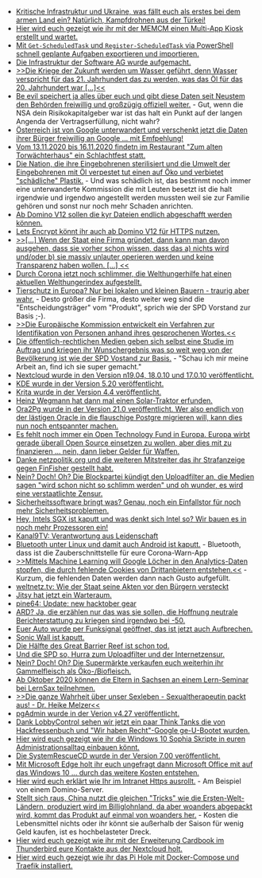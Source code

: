 * [Kritische Infrastruktur und Ukraine, was fällt euch als erstes bei dem armen Land ein? Natürlich, Kampfdrohnen aus der Türkei!](https://netzpolitik.org/2020/neuer-ruestungsdeal-ukraine-will-kampfdrohnenflotte-aus-der-tuerkei/)
* [Hier wird euch gezeigt wie ihr mit der MEMCM einen Multi-App Kiosk erstellt und wartet.](https://4sysops.com/archives/update-windows-10-multi-app-kiosk-using-run-script-in-microsoft-endpoint-configuration-manager-memcm/)
* [Mit `Get-ScheduledTask` und `Register-ScheduledTask` via PowerShell schnell geplante Aufgaben exportieren und importieren.](https://www.windowspro.de/wolfgang-sommergut/geplante-aufgaben-andere-rechner-uebertragen-powershell)
* [Die Infrastruktur der Software AG wurde aufgemacht.](https://www.bleepingcomputer.com/news/security/software-ag-it-giant-hit-with-23-million-ransom-by-clop-ransomware/)
* [>>Die Kriege der Zukunft werden um Wasser geführt, denn Wasser verspricht für das 21. Jahrhundert das zu werden, was das Öl für das 20. Jahrhundert war [...]<<](https://netzfrauen.org/2020/10/10/water-5/)
* [Be evil speichert ja alles über euch und gibt diese Daten seit Neustem den Behörden freiwillig und großzügig offiziell weiter.](https://www.golem.de/news/strafverfolgung-google-rueckt-ip-adressen-von-suchanfragen-heraus-2010-151435.html) - Gut, wenn die NSA dein Risikokapitalgeber war ist das halt ein Punkt auf der langen Angenda der Vertragserfüllung, nicht wahr?
* [Österreich ist von Google unterwandert und verschenkt jetzt die Daten ihrer Bürger freiwillig an Google ... mit Emfpehlung!](https://www.kuketz-blog.de/oesterreich-bmbwf-empfiehlt-google-in-schulen/)
* [Vom 13.11.2020 bis 16.11.2020 findetn im Restaurant "Zum alten Torwächterhaus" ein Schlachtfest statt.](https://www.fva-holzhau.de/13-bis-16-11-2020-Schlachtfest.5760-1.htm)
* [Die Nation, die ihre Eingebohrenen sterilisiert und die Umwelt der Eingebohrenen mit Öl verpestet tut einen auf Öko und verbietet "schädliche" Plastik.](https://netzfrauen.org/2020/10/11/kanada-2/) - Und was schädlich ist, das bestimmt noch immer eine unterwanderte Kommission die mit Leuten besetzt ist die halt irgendwie und irgendwo angestellt werden mussten weil sie zur Familie gehören und sonst nur noch mehr Schaden anrichten.
* [Ab Domino V12 sollen die kyr Dateien endlich abgeschafft werden können.](http://blog.nashcom.de/nashcomblog.nsf/dx/easy-kyr-file-creation-with-early-access-v12-in-production.htm)
* [Lets Encrypt könnt ihr auch ab Domino V12 für HTTPS nutzen.](http://blog.nashcom.de/nashcomblog.nsf/dx/lets-encrypt-domino-early-access-v12-in-production.htm)
* [>>[...] Wenn der Staat eine Firma gründet, dann kann man davon ausgehen, dass sie vorher schon wissen, dass das a) nichts wird und/oder b) sie massiv unlauter operieren werden und keine Transparenz haben wollen. [...] <<](https://blog.fefe.de/?ts=a17c3b75)
* [Durch Corona jetzt noch schlimmer, die Welthungerhilfe hat einen aktuellen Welthungerindex aufgestellt.](https://www.sonnenseite.com/de/umwelt/welthungerhilfe-stellt-welthunger-index-2020-vor/)
* [Tierschutz in Europa? Nur bei lokalen und kleinen Bauern - traurig aber wahr.](https://netzfrauen.org/2020/10/12/italien-2/) - Desto größer die Firma, desto weiter weg sind die "Entscheidungsträger" vom "Produkt", sprich wie der SPD Vorstand zur Basis ;-).
* [>>Die Europäische Kommission entwickelt ein Verfahren zur Identifikation von Personen anhand ihres gesprochenen Wortes.<<](https://netzpolitik.org/2020/algorithmische-ueberwachung-eu-entwickelt-abhoerplattform-mit-sprachanalyse-und-gesichtserkennung/)
* [Die öffentlich-rechtlichen Medien geben sich selbst eine Studie im Auftrag und kriegen ihr Wunschergebnis was so weit weg von der Bevölkerung ist wie der SPD Vostand zur Basis.](https://tuxproject.de/blog/2020/10/statistisch-bin-ich-super/) - "Schau ich mir meine Arbeit an, find ich sie super gemacht."
* [Nextcloud wurde in den Version n19.04, 18.0.10 und 17.0.10 veröffentlicht.](https://nextcloud.com/blog/minor-releases-19-0-4-18-0-10-and-17-0-10-are-here-end-of-support-for-17/)
* [KDE wurde in der Version 5.20 veröffentlicht.](https://www.phoronix.com/scan.php?page=news_item&px=KDE-Plasma-5.20-Released)
* [Krita wurde in der Version 4.4 veröffentlicht.](https://www.phoronix.com/scan.php?page=news_item&px=Krita-4.4-Released)
* [Heinz Wegmann hat dann mal einen Solar-Traktor erfunden.](https://www.sonnenseite.com/de/zukunft/mit-sonnenkraft-den-acker-pfluegen/)
* [Ora2Pg wurde in der Version 21.0 veröffentlicht. Wer also endlich von der lästigen Oracle in die flauschige Postgre migrieren will, kann dies nun noch entspannter machen.](https://www.postgresql.org/about/news/ora2pg-v210-has-been-released-2090/)
* [Es fehlt noch immer ein Open Technology Fund in Europa. Europa wirbt gerade überall Open Source einsetzen zu wollen, aber dies mit zu finanzieren ... nein, dann lieber Gelder für Waffen.](https://netzpolitik.org/2020/wo-bleibt-europas-open-technology-fund/)
* [Danke netzpolitik.org und die weiteren Mitstreiter das ihr Strafanzeige gegen FinFisher gestellt habt.](https://netzpolitik.org/2020/unsere-strafanzeige-razzia-bei-staatstrojaner-firma-finfisher-in-muenchen/)
* [Nein? Doch! Oh? Die Blockpartei kündigt den Uploadfilter an, die Medien sagen "wird schon nicht so schlimm werden" und oh wunder, es wird eine verstaatlichte Zensur.](https://blog.fefe.de/?ts=a1780d61)
* [Sicherheitssoftware bringt was? Genau, noch ein Einfallstor für noch mehr Sicherheitsproblemen.](https://blog.fefe.de/?ts=a178742a)
* [Hey, Intels SGX ist kaputt und was denkt sich Intel so? Wir bauen es in noch mehr Prozessoren ein!](https://www.golem.de/news/ice-lake-sp-intels-xeon-sp-v3-cpus-nutzen-erstmals-sgx-2010-151504.html)
* [Kanal9TV: Verantwortung aus Leidenschaft](https://www.youtube.com/watch?v=U3z7Z-cc48w)
* [Bluetooth unter Linux und damit auch Android ist kaputt.](https://blog.fefe.de/?ts=a176d129) - Bluetooth, dass ist die Zauberschnittstelle für eure Corona-Warn-App
* [>>Mittels Machine Learning will Google Löcher in den Analytics-Daten stopfen, die durch fehlende Cookies von Drittanbietern entstehen.<<](https://blog.fefe.de/?ts=a176cd81) - Kurzum, die fehlenden Daten werden dann nach Gusto aufgefüllt.
* [weltnetz.tv: Wie der Staat seine Akten vor den Bürgern versteckt](https://weltnetz.tv/video/2408-ewig-geheim)
* [Jitsy hat jetzt ein Warteraum.](https://scheible.it/neues-jitsi-lobby/)
* [pine64: Update: new hacktober gear](https://www.pine64.org/2020/10/15/update-new-hacktober-gear/)
* [ARD? Ja, die erzählen nur das was sie sollen, die Hoffnung neutrale Berichterstattung zu kriegen sind irgendwo bei -50.](https://blog.fefe.de/?ts=a1764b55)
* [Euer Auto wurde per Funksignal geöffnet, das ist jetzt auch Aufbrechen.](https://blog.fefe.de/?ts=a1740d21)
* [Sonic Wall ist kaputt.](https://www.bleepingcomputer.com/news/security/critical-sonicwall-vulnerability-affects-800k-firewalls-patch-now/)
* [Die Hälfte des Great Barrier Reef ist schon tod.](https://www.sonnenseite.com/de/franz-alt/kommentare-interviews/great-barrier-reef-wenn-es-zu-spaet-ist/)
* [Und die SPD so, Hurra zum Uploadfilter und der Internetzensur.](https://tuxproject.de/blog/2020/10/wer-hat-uns-gefiltert/)
* [Nein? Doch! Oh? Die Supermärkte verkaufen euch weiterhin ihr Gammelfleisch als Öko-/Biofleisch.](https://www.sonnenseite.com/de/wirtschaft/greenpeace-recherchen-supermaerkte-setzen-weiter-auf-billigfleisch/)
* [Ab Oktober 2020 können die Eltern in Sachsen an einem Lern-Seminar bei LernSax teilnehmen.](https://www.bildung.sachsen.de/blog/index.php/2020/10/16/lernsax-basisschulung-fuer-eltern-hat-premiere/)
* [>>Die ganze Wahrheit über unser Sexleben - Sexualtherapeutin packt aus! - Dr. Heike Melzer<<](https://www.welt-im-wandel.tv/video/die-ganze-wahrheit-ueber-unser-sexleben-sexualtherapeutin-packt-aus-dr-heike-melzer/)
* [pgAdmin wurde in der Verion v4.27 veröffentlicht.](https://www.postgresql.org/about/news/pgadmin-4-v427-released-2092/)
* [Dank LobbyControl sehen wir jetzt ein paar Think Tanks die von Hackfressenbuch und "Wir haben Recht"-Google ge-U-Bootet wurden.](https://www.lobbycontrol.de/2020/10/unsere-kritik-wirkt-facebook-und-co-legen-mitgliedschaften-offen/)
* [Hier wird euch gezeigt wie ihr die Windows 10 Sophia Skripte in euren Administrationsalltag einbauen könnt.](https://4sysops.com/archives/windows-10-sophia-script-powershell-functions-for-windows-10-fine-tuning-and-automating-routine-configuration-tasks/)
* [Die SystemRescueCD wurde in der Version 7.00 veröffentlicht.](https://www.planet3dnow.de/cms/59127-systemrescuecd-7-00/)
* [Mit Microsoft Edge holt ihr euch ungefragt dann Microsoft Office mit auf das Windows 10 ... durch das weitere Kosten entstehen.](https://www.golem.de/news/edge-browser-microsoft-installiert-ungefragt-office-apps-2010-151573.html)
* [Hier wird euch erklärt wie Ihr im Intranet Https ausrollt.](http://blog.nashcom.de/nashcomblog.nsf/dx/domino-v12-acme-for-company-cas-using-smallstep.htm) - Am Beispiel von einem Domino-Server.
* [Stellt sich raus, China nutzt die gleichen "Tricks" wie die Ersten-Welt-Ländern, produziert wird im Billiglohnland, da aber woanders abgepackt wird, kommt das Produkt auf einmal von woanders her.](https://netzfrauen.org/2020/10/17/chile-10/) - Kosten die Lebensmittel nichts oder ihr könnt sie außerhalb der Saison für wenig Geld kaufen, ist es hochbelasteter Dreck.
* [Hier wird euch gezeigt wie ihr mit der Erweiterung Cardbook im Thunderbird eure Kontakte aus der Nextcloud holt.](https://goneuland.de/thunderbird-nextcloud-kontakte-carddav-importieren/)
* [Hier wird euch gezeigt wie ihr das Pi Hole mit Docker-Compose und Traefik installiert.](https://goneuland.de/pi-hole-mit-docker-compose-und-traefik-installieren/)
